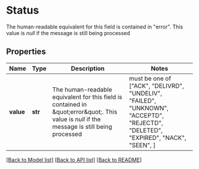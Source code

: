 # Status

The human-readable equivalent for this field is contained in \"error\".   This value is *null* if the message is still being processed
## Properties
Name | Type | Description | Notes
------------ | ------------- | ------------- | -------------
**value** | **str** | The human-readable equivalent for this field is contained in \&quot;error\&quot;.   This value is *null* if the message is still being processed |  must be one of ["ACK", "DELIVRD", "UNDELIV", "FAILED", "UNKNOWN", "ACCEPTD", "REJECTD", "DELETED", "EXPIRED", "NACK", "SEEN", ]

[[Back to Model list]](../README.md#documentation-for-models) [[Back to API list]](../README.md#documentation-for-api-endpoints) [[Back to README]](../README.md)


